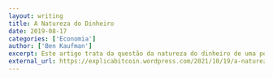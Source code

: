 ```yaml
---
layout: writing
title: A Natureza do Dinheiro
date: 2019-08-17
categories: ['Economia']
author: ['Ben Kaufman']
excerpt: Este artigo trata da questão da natureza do dinheiro de uma perspectiva econômica, explicando suas origens e desmascarando a falácia da “ilusão compartilhada”. Discutiremos as razões econômicas para o surgimento espontâneo do dinheiro, como resultado do comportamento racional individual, e as características que mais influenciam a probabilidade de um bem se tornar dinheiro no mercado. Começaremos com os conceitos econômicos fundamentais necessários para uma compreensão completa do dinheiro e, gradualmente, construiremos sobre eles para chegar a uma explicação completa da natureza do dinheiro. <br/><b>Traduzido por:</b> Pudim
external_url: https://explicabitcoin.wordpress.com/2021/10/19/a-natureza-do-dinheiro/
---
```

